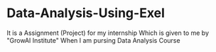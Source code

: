 # Data-Analysis-Using-Exel
It is a Assignment (Project) for my internship Which is given to me by "GrowAI Institute" When I am pursing Data Analysis Course 
